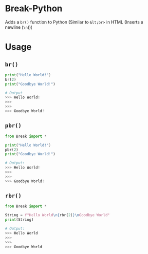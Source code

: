 # Break-Python
Adds a ```br()``` function to Python (Similar to ```&lt;br>``` in HTML (Inserts a newline (```\n```)))

# Usage
## ```br()```
```python
print("Hello World!")
br(2)
print("Goodbye World!")

# Output
>>> Hello World!
>>> 
>>> 
>>> Goodbye World!
```

## ```pbr()```
```python
from Break import *

print("Hello World!")
pbr(2)
print("Goodbye World!")

# Output:
>>> Hello World!
>>> 
>>> 
>>> Goodbye World!

```

## ```rbr()```
```python
from Break import *

String = f"Hello World\n{rbr(2)}\nGoodbye World"
print(String)

# Output:
>>> Hello World  
>>> 
>>> 
>>> Goodbye World
```
